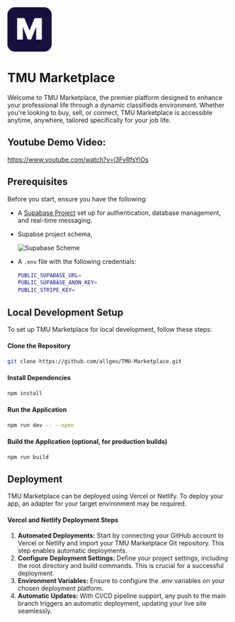   <img src="https://github.com/Roupstrer02/University-Student-Marketplace/blob/main/static/favicon.svg" alt="lOGO" width="100">

# TMU Marketplace

Welcome to TMU Marketplace, the premier platform designed to enhance your professional life through a dynamic classifieds environment. Whether you're looking to buy, sell, or connect, TMU Marketplace is accessible anytime, anywhere, tailored specifically for your job life.

## Youtube Demo Video:

https://www.youtube.com/watch?v=l3FvRfsYiOs

## Prerequisites

Before you start, ensure you have the following:

- A [Supabase Project](https://supabase.com/) set up for authentication, database management, and real-time messaging.
- Supabse project schema,

  <img src="https://github.com/allgeo/TMU-Marketplace/assets/62227321/0d573f43-2648-4a08-ab0a-923762d50e9d" alt="Supabase Scheme" width="800">

- A `.env` file with the following credentials:
  ```bash
  PUBLIC_SUPABASE_URL=
  PUBLIC_SUPABASE_ANON_KEY=
  PUBLIC_STRIPE_KEY=
  ```

## Local Development Setup

To set up TMU Marketplace for local development, follow these steps:

#### Clone the Repository

  ```bash
git clone https://github.com/allgeo/TMU-Marketplace.git
  ```
#### Install Dependencies

```bash
npm install
  ```
#### Run the Application
```bash
npm run dev -- --open
 ```

#### Build the Application (optional, for production builds)
  ```
npm run build
  ```

## Deployment 

TMU Marketplace can be deployed using Vercel or Netlify. To deploy your app, an adapter for your target environment may be required.


#### Vercel and Netlify Deployment Steps 
1. **Automated Deployments:** Start by connecting your GitHub account to Vercel or Netlify and import your TMU Marketplace Git repository. This step enables automatic deployments.
2. **Configure Deployment Settings:** Define your project settings, including the root directory and build commands. This is crucial for a successful deployment.
3. **Environment Variables:** Ensure to configure the .env variables on your chosen deployment platform.
4. **Automatic Updates:** With CI/CD pipeline support, any push to the main branch triggers an automatic deployment, updating your live site seamlessly.

